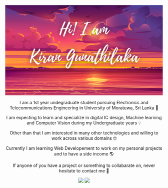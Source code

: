 <img align="center" alt="welcome-img" src="resources/Hi.png">

<p align= "center">I am a 1st year undegraduate student pursuing Electronics and Telecommunications Engineering in University of Moratuwa, Sri Lanka 🏫</p>
<p align= "center">I am expecting to learn and specialize in digital IC design, Machine learning and Computer Vision during my Undergraduate years 💡</p>
<p align= "center"> Other than that I am interested in many other technologies and willing to work across various domains 🤓</p>
<p align= "center"> Currently I am learning Web Developement to work on my personal projects and to have a side income 🌎</p>
<p align= "center"> If anyone of you have a project or something to collabarate on, never hesitate to contact me 🤩</p>

<p align="center">
    <img width="48%" src="https://github-readme-stats-gules-two-98.vercel.app/api?username=KiranGunathilaka&show=reviews,prs_merged&show_icons=true&theme=radical">
    <img width="46%" src="https://github-readme-stats-gules-two-98.vercel.app/api/top-langs/?username=KiranGunathilaka&size_weight=0.5&count_weight=0.5&theme=radical&layout=compact&langs_count=6">
<!--     <img width="50%" src="https://github-readme-streak-stats.herokuapp.com/?user=KiranGunathilaka&theme=radical&hide_border=false"> -->
</p>
